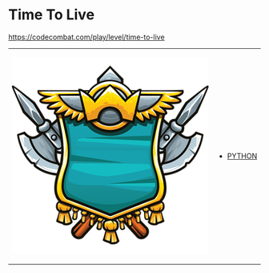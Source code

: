 # Time To Live

https://codecombat.com/play/level/time-to-live
<table>
<tr>
<td>

![Hero Picture](hero.png?raw=true "Hero Picture")

</td>
<td>
<ul>
<li>

[PYTHON](TimeToLive.py)

</li>
</td>
</tr>
<table>